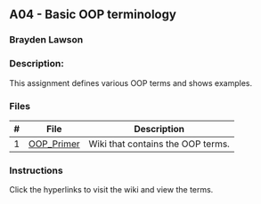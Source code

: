 ## A04 - Basic OOP terminology
### Brayden Lawson
### Description:

This assignment defines various OOP terms and shows examples.

### Files

|   #   | File     | Description                      |
| :---: | -------- | -------------------------------- |
|   1   | [OOP_Primer](https://github.com/bglawson1001/2143-OOP-Lawson/wiki/OOP-Primer) | Wiki that contains the OOP terms. |


### Instructions

Click the hyperlinks to visit the wiki and view the terms.

